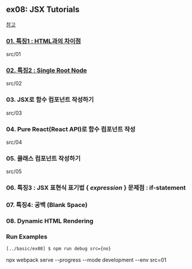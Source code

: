 ## ex08: JSX Tutorials

<a href="https://babeljs.io/repl">참고</a>

### <a href="https://github.com/Sewonzzang123/react-practices/blob/main/basic/ex08/src/01/App.js">01. 특징1 : HTML과의 차이점 </a>

src/01

### <a href="https://github.com/Sewonzzang123/react-practices/blob/main/basic/ex08/src/02/App.js"> 02. 특징2 : Single Root Node</a>

src/02

### 03. JSX로 함수 컴포넌트 작성하기

src/03

### 04. Pure React(React API)로 함수 컴포넌트 작성

src/04

### 05. 클래스 컴포넌트 작성하기

src/05

### 06. 특징3 : JSX 표현식 표기법 { _expression_ } 문제점 : if-statement

### 07. 특징4: 공백 (Blank Space)

### 08. Dynamic HTML Rendering

### Run Examples

```bash
[../basic/ex08] $ npm run debug src={no}
```

npx webpack serve --progress --mode development --env src=01
